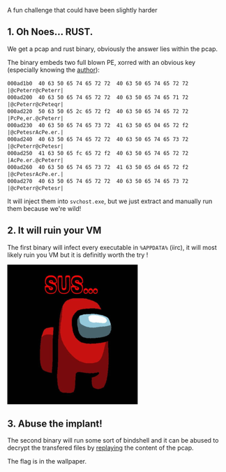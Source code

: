 A fun challenge that could have been slightly harder

## 1. Oh Noes... RUST.

We get a pcap and rust binary, obviously the answer lies within the pcap.

The binary embeds two full blown PE, xorred with an obvious key (especially knowing the [author](https://twitter.com/cPeterr)):

```
000ad1b0  40 63 50 65 74 65 72 72  40 63 50 65 74 65 72 72  |@cPeterr@cPeterr|
000ad200  40 63 50 65 74 65 72 72  40 63 50 65 74 65 71 72  |@cPeterr@cPeteqr|
000ad220  50 63 50 65 2c 65 72 f2  40 63 50 65 74 65 72 72  |PcPe,er.@cPeterr|
000ad230  40 63 50 65 74 65 73 72  41 63 50 65 04 65 72 f2  |@cPetesrAcPe.er.|
000ad240  40 63 50 65 74 65 72 72  40 63 50 65 74 65 73 72  |@cPeterr@cPetesr|
000ad250  41 63 50 65 fc 65 72 f2  40 63 50 65 74 65 72 72  |AcPe.er.@cPeterr|
000ad260  40 63 50 65 74 65 73 72  41 63 50 65 d4 65 72 f2  |@cPetesrAcPe.er.|
000ad270  40 63 50 65 74 65 72 72  40 63 50 65 74 65 73 72  |@cPeterr@cPetesr|
```

It will inject them into `svchost.exe`, but we just extract and manually run them because we're wild!

## 2. It will ruin your VM

The first binary will infect every executable in `%APPDATA%` (iirc), it will most likely ruin you VM but it is definitly worth the try !

![sus](pics/sus.png)

## 3. Abuse the implant!

The second binary will run some sort of bindshell and it can be abused to decrypt the transfered files by [replaying](comm.py) the content of the pcap.

The flag is in the wallpaper.
